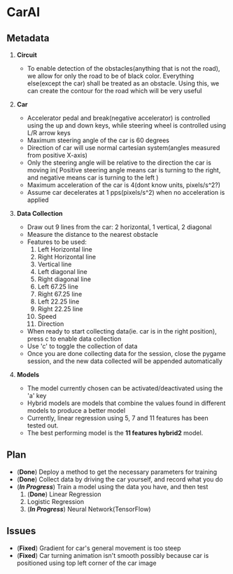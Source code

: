 # CarAI

## Metadata

 1. **Circuit**

	- To enable detection of the obstacles(anything that is not the road), we allow for only the road to be of black color. Everything else(except the car) shall be treated as an obstacle. Using this, we can create the contour for the road which will be very useful

 2. **Car**
	
	- Accelerator pedal and break(negative accelerator) is controlled using the up and down keys, while steering wheel is controlled using L/R arrow keys 
	- Maximum steering angle of the car is 60 degrees
	- Direction of car will use normal cartesian system(angles measured from positive X-axis)
	- Only the steering angle will be relative to the direction the car is moving in( Positive steering angle means car is turning to the right, and negative means car is turning to the left )
	- Maximum acceleration of the car is 4(dont know units, pixels/s^2?)
	- Assume car decelerates at 1 pps(pixels/s^2) when no acceleration is applied

3. **Data Collection**

	- Draw out 9 lines from the car: 2 horizontal, 1 vertical, 2 diagonal
	- Measure the distance to the nearest obstacle
	- Features to be used:
		1. Left Horizontal line
		2. Right Horizontal line
		3. Vertical line
		4. Left diagonal line
		5. Right diagonal line
		6. Left 67.25 line
		7. Right 67.25 line
		8. Left 22.25 line
		9. Right 22.25 line
		10. Speed
		11. Direction
	- When ready to start collecting data(ie. car is in the right position), press c to enable data collection
	- Use 'c' to toggle the collection of data
	- Once you are done collecting data for the session, close the pygame session, and the new data collected will be appended automatically	

4. **Models**

	- The model currently chosen can be activated/deactivated using the 'a' key
	- Hybrid models are models that combine the values found in different models to produce a better model
	- Currently, linear regression using 5, 7 and 11 features has been tested out.
	- The best performing model is the **11 features hybrid2** model.

## Plan

- (**Done**) Deploy a method to get the necessary parameters for training
- (**Done**) Collect data by driving the car yourself, and record what you do
- (***In Progress***) Train a model using the data you have, and then test
	1. (**Done**) Linear Regression
	2. Logistic Regression
	3. (***In Progress***) Neural Network(TensorFlow)

## Issues

- (**Fixed**) Gradient for car's general movement is too steep
- (**Fixed**) Car turning animation isn't smooth possibly because car is positioned using top left corner of the car image 	
